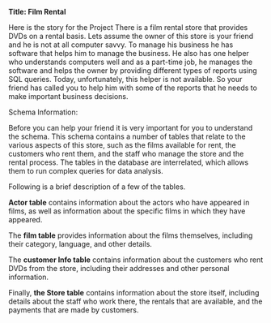 **Title: Film Rental**

Here is the story for the Project
There is a film rental store that provides DVDs on a rental basis. Lets assume the owner of this store is your friend and he is not at all computer savvy. To manage his business he has software that helps him to manage the business.
He also has one helper who understands computers well and as a part-time job, he manages the software and helps the owner by providing different types of reports using SQL queries.
Today, unfortunately, this helper is not available. So your friend has called you to help him with some of the reports that he needs to make important business decisions.

Schema Information:

Before you can help your friend it is very important for you to understand the schema. This schema contains a number of tables that relate to the various aspects of this store, such as the films available for rent, the customers who rent them, and the staff who manage the store and the rental process.
The tables in the database are interrelated, which allows them to run complex queries for data analysis.

Following is a brief description of a few of the tables.

**Actor table** contains information about the actors who have appeared in films, as well as information about the specific films in which they have appeared.

The **film table** provides information about the films themselves, including their category, language, and other details.

The **customer Info table** contains information about the customers who rent DVDs from the store, including their addresses and other personal information.

Finally, **the Store table** contains information about the store itself, including details about the staff who work there, the rentals that are available, and the payments that are made by customers.
